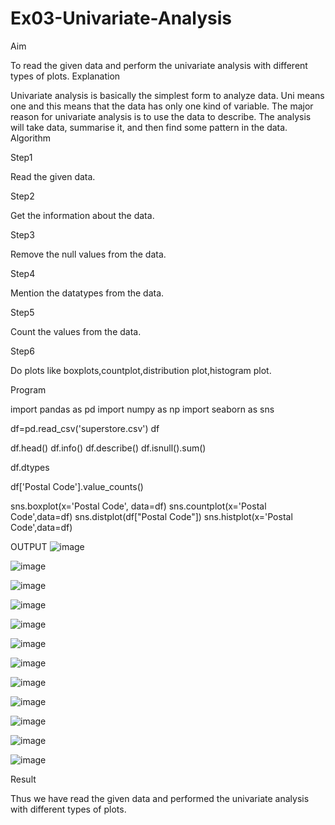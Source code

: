 # Ex03-Univariate-Analysis

Aim

To read the given data and perform the univariate analysis with different types of plots.
Explanation

Univariate analysis is basically the simplest form to analyze data. Uni means one and this means that the data has only one kind of variable. The major reason for univariate analysis is to use the data to describe. The analysis will take data, summarise it, and then find some pattern in the data.
Algorithm

Step1

Read the given data.

Step2

Get the information about the data.

Step3

Remove the null values from the data.

Step4

Mention the datatypes from the data.

Step5

Count the values from the data.

Step6

Do plots like boxplots,countplot,distribution plot,histogram plot.

Program

import pandas as pd
import numpy as np
import seaborn as sns

df=pd.read_csv('superstore.csv')
df

df.head()
df.info()
df.describe()
df.isnull().sum()

df.dtypes

df['Postal Code'].value_counts()

sns.boxplot(x='Postal Code', data=df)
sns.countplot(x='Postal Code',data=df)
sns.distplot(df["Postal Code"])
sns.histplot(x='Postal Code',data=df)

OUTPUT
![image](https://user-images.githubusercontent.com/121303741/229699516-7c113f9a-9577-4557-9544-9c3841672e09.png)


![image](https://user-images.githubusercontent.com/121303741/229699537-3d776992-5ae8-4412-9e66-0f8a6de1fe3b.png)

![image](https://user-images.githubusercontent.com/121303741/229699570-5ef8383f-b47f-43da-9dc6-a371b4258612.png)

![image](https://user-images.githubusercontent.com/121303741/229699596-7cd9617f-d2af-4ebb-8c17-ea64d932b2c4.png)

![image](https://user-images.githubusercontent.com/121303741/229699625-3be7f222-65b3-4c52-8f45-c0b8272a8216.png)

![image](https://user-images.githubusercontent.com/121303741/229699657-982b24c3-7ada-4cc0-af81-a220afd5c317.png)

![image](https://user-images.githubusercontent.com/121303741/229699640-7baa1694-34e6-48ab-89ad-014bdf764eed.png)

![image](https://user-images.githubusercontent.com/121303741/229699670-98065a7c-c0b2-49d1-b47f-d2400c99d6d1.png)

![image](https://user-images.githubusercontent.com/121303741/229699700-6545973b-7b22-4910-8b9b-ebcaaa7883c6.png)

![image](https://user-images.githubusercontent.com/121303741/229699711-de4e04b1-d44d-430b-963d-39cd7aed4b7d.png)

![image](https://user-images.githubusercontent.com/121303741/229699773-c95a9165-10b8-414f-bfbd-ee41f16427c8.png)

![image](https://user-images.githubusercontent.com/121303741/229699791-ed8a7ad1-a5d5-4c20-a2a1-29548963e490.png)

Result

Thus we have read the given data and performed the univariate analysis with different types of plots.

